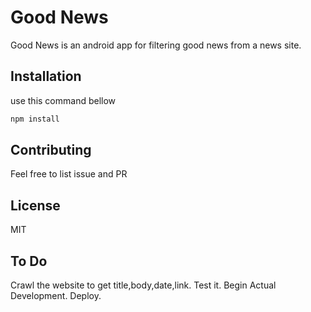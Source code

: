 # Good News
Good News is an android app for filtering good news from a news site.

## Installation

use this command bellow
```bash
npm install 
```

## Contributing

Feel free to list issue and PR

## License

MIT

## To Do
 Crawl the website to get title,body,date,link.
 Test it.
 Begin Actual Development.
 Deploy.
